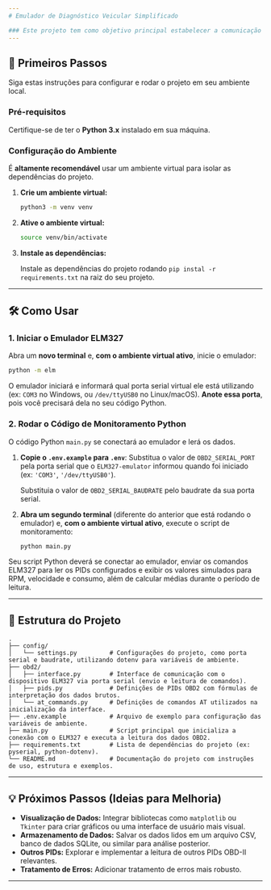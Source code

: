 ```yaml
---
# Emulador de Diagnóstico Veicular Simplificado

### Este projeto tem como objetivo principal estabelecer a comunicação com um emulador ELM327 para monitorar dados básicos de um veículo, como rotação do motor (RPM), velocidade e consumo de combustível, utilizando Python. É um ponto de partida simples para quem deseja explorar o diagnóstico veicular sem a complexidade de um sistema de nível industrial.
---
```


## 🚀 Primeiros Passos

Siga estas instruções para configurar e rodar o projeto em seu ambiente local.

### Pré-requisitos

Certifique-se de ter o **Python 3.x** instalado em sua máquina.

### Configuração do Ambiente

É **altamente recomendável** usar um ambiente virtual para isolar as dependências do projeto.

1.  **Crie um ambiente virtual:**

    ```bash
    python3 -m venv venv
    ```

2.  **Ative o ambiente virtual:**

     ```bash
     source venv/bin/activate
     ```

3.  **Instale as dependências:**

    Instale as dependências do projeto rodando `pip instal -r requirements.txt` na raiz do seu projeto.

---

## 🛠️ Como Usar

### 1. Iniciar o Emulador ELM327

Abra um **novo terminal** e, **com o ambiente virtual ativo**, inicie o emulador:

```bash
python -m elm
```

O emulador iniciará e informará qual porta serial virtual ele está utilizando (ex: `COM3` no Windows, ou `/dev/ttyUSB0` no Linux/macOS). **Anote essa porta**, pois você precisará dela no seu código Python.

### 2. Rodar o Código de Monitoramento Python

O código Python `main.py` se conectará ao emulador e lerá os dados.

1.  **Copie o `.env.example` para `.env`**:
    Substitua o valor de `OBD2_SERIAL_PORT` pela porta serial que o `ELM327-emulator` informou quando foi iniciado (ex: `'COM3'`, `'/dev/ttyUSB0'`).

    Substituia o valor de `OBD2_SERIAL_BAUDRATE` pelo baudrate da sua porta serial.

2.  **Abra um segundo terminal** (diferente do anterior que está rodando o emulador) e, **com o ambiente virtual ativo**, execute o script de monitoramento:

    ```bash
    python main.py
    ```

Seu script Python deverá se conectar ao emulador, enviar os comandos ELM327 para ler os PIDs configurados e exibir os valores simulados para RPM, velocidade e consumo, além de calcular médias durante o período de leitura.

---

## 📄 Estrutura do Projeto

```
.
├── config/
│   └── settings.py         # Configurações do projeto, como porta serial e baudrate, utilizando dotenv para variáveis de ambiente.
├── obd2/
│   ├── interface.py        # Interface de comunicação com o dispositivo ELM327 via porta serial (envio e leitura de comandos).
│   ├── pids.py             # Definições de PIDs OBD2 com fórmulas de interpretação dos dados brutos.
│   └── at_commands.py      # Definições de comandos AT utilizados na inicialização da interface.
├── .env.example            # Arquivo de exemplo para configuração das variáveis de ambiente.
├── main.py                 # Script principal que inicializa a conexão com o ELM327 e executa a leitura dos dados OBD2.
├── requirements.txt        # Lista de dependências do projeto (ex: pyserial, python-dotenv).
└── README.md               # Documentação do projeto com instruções de uso, estrutura e exemplos.
```

---

## 💡 Próximos Passos (Ideias para Melhoria)

- **Visualização de Dados:** Integrar bibliotecas como `matplotlib` ou `Tkinter` para criar gráficos ou uma interface de usuário mais visual.
- **Armazenamento de Dados:** Salvar os dados lidos em um arquivo CSV, banco de dados SQLite, ou similar para análise posterior.
- **Outros PIDs:** Explorar e implementar a leitura de outros PIDs OBD-II relevantes.
- **Tratamento de Erros:** Adicionar tratamento de erros mais robusto.

---
